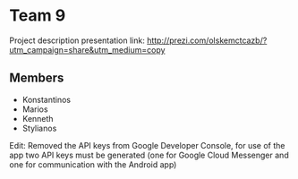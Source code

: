 # Team 9
Project description
presentation link: http://prezi.com/olskemctcazb/?utm_campaign=share&utm_medium=copy

## Members
- Konstantinos
- Marios
- Kenneth
- Stylianos

Edit: 
Removed the API keys from Google Developer Console, for use of the app two API keys must be generated (one for Google Cloud Messenger and one for communication with the Android app) 


